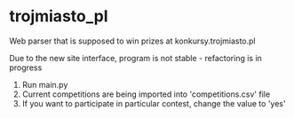 # trojmiasto_pl

Web parser that is supposed to win prizes at konkursy.trojmiasto.pl

Due to the new site interface, program is not stable - refactoring is in progress

1. Run main.py
2. Current competitions are being imported into 'competitions.csv' file
3. If you want to participate in particular contest, change the value to 'yes'
